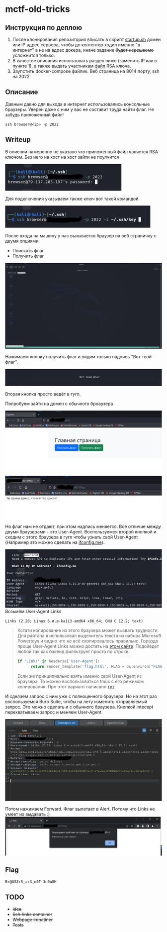 # mctf-old-tricks
## Инструкция по деплою
1. После клонирования репозитория вписать в скрипт [startup.sh](./app/startup.sh) домен или IP адрес сервера, чтобы до контентер ходил именно "в интернет" а не на адрес докера, иначе задание ~~будет нерешаемо~~ усложнится только.
2. В качестве описания использовать раздел ниже (заменить IP как в пункте 1), а также выдать участникам [файл](./key)   RSA ключа.
3. Заупстить docker-compose файлик. Веб страница на 8014 порту, ssh на 2022

## Описание 
Давным давно для выхода в интернет использовались консольные браузеры. Уверен даже с ним у вас не составит труда найти флаг. Не забудь приложенный файл! 
```
ssh browser@<ip> -p 2022
```
## Writeup
В описнии намеренно не указано что приложенный файл является RSA ключом. Без него на хост на хост зайти не поулчится 

![image](./images/1.png)

Для подключения указываем также ключ вот такой командой.

![image](./images/2.png)

После входа на машину у нас вызывается браузер на веб страничку с двумя опциями. 
- Поискать флаг
- Получить флаг 

![image](./images/3.png)

Нажимаем кнопку получить флаг и видим только надпись "Вот твой флаг".

![image](./images/4.png)

Вторая кнопка просто ведёт в гугл.

Попробуем зайти на домен с обычного броаузера 

![image](./images/5.png)

![image](./images/6.png)
Но флаг нам не отдают, при этом надпись меняется. Всё отличие между двумя браузерами - это User-Agent. Воспользуемся второй кнопкой и сходим с этого браузера в гугл чтобы узнать свой User-Agent (Например это можно сделать на [ifconfig.me](https://ifconfig.me)).

![image](./images/7.png)
Возьмём User-Agent Links
```
Links (2.28; Linux 6.ø.ø-ka1i3-amd64 x86_64; GNU C 12.2; text)
```
>Кстати копирование из этого браузера может вызвать трудности. Для райтапа я использовал выделитель текста из набора Microsoft Powertoys и видно что не всё скопировалось правильно. Гораздо проще User-Agent Links можно достать на [этом сайте](https://useragentstring.com/pages/Links/). Подойёдет любой так как бэкенд филльтрует просто по строке.
>```python
>if "Links" in headersa['User-Agent']:
>		return render_template('flag.html', FLAG = os.environ["FLAG"])
>```
>Если же принципиально взять именно свой User-Agent из браузера. То можно воспользоваться tmux с его режимом копирования. Про этот вариант написано [тут](https://unix.stackexchange.com/questions/83811/how-to-select-a-line-of-text-in-the-archaic-terminal-browser-links).

И сделаем запрос с ним уже с полноценного браузера. Но на этот раз воспользуемся Burp Suite, чтобы на лету изменить отправляемый запрос. Это можно сделать и с обычного браузера.
Кнопкой intecept перехватываем запрос и меняем User-Agent. 

![image](./images/8.png)

Потом нажимаем Forward. Флаг вылетает в Alert. Потому что Links не умеет их выдавать :)
![image](./images/9.png)

## Flag 
```
Br@US3rS_ar3_n0T-3n0uGH
```
## TODO 
- ~~Idea~~
- ~~Ssh-links container~~
- ~~Webpage conatiner~~
- ~~Tests~~ 
